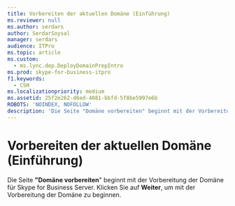 ```yaml
---
title: Vorbereiten der aktuellen Domäne (Einführung)
ms.reviewer: null
ms.author: serdars
author: SerdarSoysal
manager: serdars
audience: ITPro
ms.topic: article
ms.custom:
  - ms.lync.dep.DeployDomainPrepIntro
ms.prod: skype-for-business-itpro
f1.keywords:
  - CSH
ms.localizationpriority: medium
ms.assetid: 25f2e262-d6ed-4081-bbfd-5f8be5997e6b
ROBOTS: 'NOINDEX, NOFOLLOW'
description: 'Die Seite "Domäne vorbereiten" beginnt mit der Vorbereitung der Domäne für Skype for Business Server. Klicken Sie auf Weiter, um mit der Vorbereitung der Domäne zu beginnen.'
---
```


# <a name="prepare-current-domain-intro"></a>Vorbereiten der aktuellen Domäne (Einführung)
 
Die Seite **"Domäne vorbereiten**" beginnt mit der Vorbereitung der Domäne für Skype for Business Server. Klicken Sie auf **Weiter**, um mit der Vorbereitung der Domäne zu beginnen.
  

